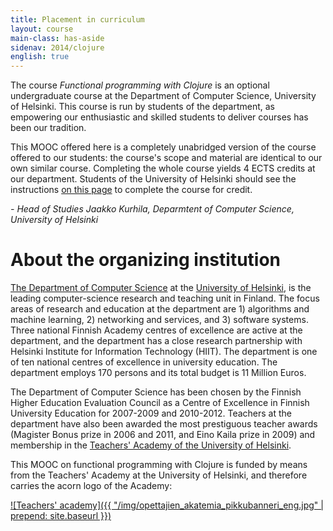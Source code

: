 ```yaml
---
title: Placement in curriculum
layout: course
main-class: has-aside
sidenav: 2014/clojure
english: true
---
```

The course *Functional programming with Clojure* is an optional undergraduate course at the Department of Computer Science, University of Helsinki. This course is run by students of the department, as empowering our enthusiastic and skilled students to deliver courses has been our tradition.

This MOOC offered here is a completely unabridged version of the course offered to our students: the course's scope and material are identical to our own similar course. Completing the whole course yields 4 ECTS credits at our department. Students of the University of Helsinki should see the instructions [on this page](http://www.cs.helsinki.fi/en/courses/582343/2013/s/k/1) to complete the course for credit.

*- Head of Studies Jaakko Kurhila, Deparmtent of Computer Science, University of Helsinki*

# About the organizing institution

[The Department of Computer Science](http://www.cs.helsinki.fi/en/) at the [University of Helsinki](http://www.helsinki.fi/university), is the leading computer-science research and teaching unit in Finland. The focus areas of research and education at the department are 1) algorithms and machine learning, 2) networking and services, and 3) software systems. Three national Finnish Academy centres of excellence are active at the department, and the department has a close research partnership with Helsinki Institute for Information Technology (HIIT). The department is one of ten national centres of excellence in university education. The department employs 170 persons and its total budget is 11 Million Euros. 

The Department of Computer Science has been chosen by the Finnish Higher Education Evaluation Council as a Centre of Excellence in Finnish University Education for 2007-2009 and 2010-2012. Teachers at the department have also been awarded the most prestiguous teacher awards (Magister Bonus prize in 2006 and 2011, and Eino Kaila prize in 2009) and membership in the [Teachers' Academy of the University of Helsinki](http://www.helsinki.fi/opettajienakatemia/eng/index.html).

This MOOC on functional programming with Clojure is funded by means from the Teachers' Academy at the University of Helsinki, and therefore carries the acorn logo of the Academy:

[![Teachers' academy]({{ "/img/opettajien_akatemia_pikkubanneri_eng.jpg" | prepend: site.baseurl }})](http://www.helsinki.fi/opettajienakatemia/eng/index.html)